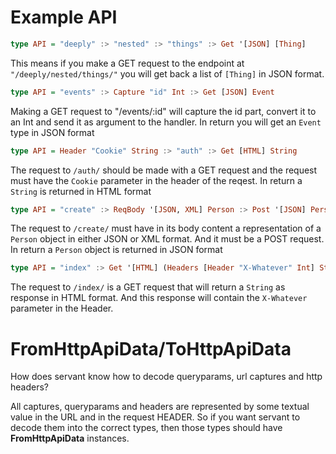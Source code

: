# Example API

```haskell
type API = "deeply" :> "nested" :> "things" :> Get '[JSON] [Thing]
```
This means if you make a GET request to the endpoint at
`"/deeply/nested/things/"` you will get back a list of `[Thing]` in JSON format.

```haskell
type API = "events" :> Capture "id" Int :> Get [JSON] Event
```
Making a GET request to "/events/:id" will capture the id part, convert it to an
Int and send it as argument to the handler. In return you will get an `Event`
type in JSON format


```haskell
type API = Header "Cookie" String :> "auth" :> Get [HTML] String
```
The request to `/auth/` should be made with a GET request and the request must
have the `Cookie` parameter in the header of the reqest. In return a `String`
is returned in HTML format

```haskell
type API = "create" :> ReqBody '[JSON, XML] Person :> Post '[JSON] Person
```
The request to `/create/` must have in its body content a representation of a
`Person` object in either JSON or XML format. And it must be a POST request.
In return a `Person` object is returned in JSON format

```haskell
type API = "index" :> Get '[HTML] (Headers [Header "X-Whatever" Int] String)
```
The request to `/index/` is a GET request that will return a `String` as
response in HTML format. And this response will contain the `X-Whatever`
parameter in the Header.

# FromHttpApiData/ToHttpApiData

How does servant know how to decode queryparams, url captures and http headers?

All captures, queryparams and headers are represented by some textual value in
the URL and in the request HEADER. So if you want servant to decode them into
the correct types, then those types should have **FromHttpApiData** instances.
